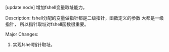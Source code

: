 [update:node] 增加fshell变量取址能力。

Description:
fshell分配的变量做指针都是二级指针，函数定义的参数
大都是一级指针， 所以指针取址对fshell函数很重要。

Major Changes:
1. 实现fshell指针取址。